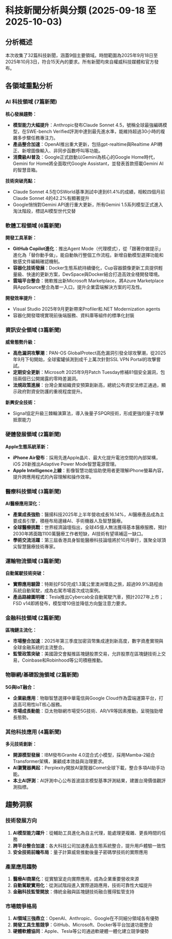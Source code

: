 # 科技新聞分析與分類 (2025-09-18 至 2025-10-03)

## 分析概述

本次收集了32篇科技新聞，涵蓋9個主要領域。時間範圍為2025年9月18日至2025年10月3日，符合15天內的要求。所有新聞均來自權威科技媒體和官方發布。

## 各領域重點分析

### AI 科技領域 (7篇新聞)

**核心發展趨勢：**
- **模型能力大幅提升**：Anthropic發布Claude Sonnet 4.5，號稱全球最強編碼模型，在SWE-bench Verified評測中達到最先進水準，能維持超過30小時的複雜多步驟任務專注力。
- **產品整合加速**：OpenAI推出重大更新，包括gpt-realtime與Realtime API轉正、新增圖像輸入、非同步函數呼叫等功能。
- **消費級AI普及**：Google正式啟動以Gemini為核心的Google Home時代，Gemini for Home將全面取代Google Assistant，並發表首款搭載Gemini AI的智慧音箱。

**技術突破亮點：**
- Claude Sonnet 4.5在OSWorld基準測試中達到61.4%的成績，相較四個月前Claude Sonnet 4的42.2%有顯著提升
- Google悄悄對Gemini API進行重大更新，所有Gemini 1.5系列模型正式進入淘汰階段，標誌AI模型世代交替

### 軟體工程領域 (6篇新聞)

**開發工具革新：**
- **GitHub Copilot進化**：推出Agent Mode（代理模式），從「跟著你做提示」進化為「替你動手做」，能自動執行整個工作流程。新增自動模型選擇功能和敏感文件編輯確認機制。
- **容器化技術發展**：Docker生態系統持續優化，Cup容器鏡像更新工具提供輕量級、快速的更新方案，DevSpace與Docker結合打造高效全棧開發環境。
- **雲端平台整合**：微軟推出新Microsoft Marketplace，將Azure Marketplace與AppSource整合為單一入口，提升企業雲端解決方案的可及性。

**開發效率提升：**
- Visual Studio 2025年9月更新帶來Profiler和.NET Modernization agents
- 容器化開發環境實現前後端服務、資料庫等組件的標準化封裝

### 資訊安全領域 (3篇新聞)

**威脅態勢升級：**
- **高危漏洞攻擊潮**：PAN-OS GlobalProtect高危漏洞引發全球攻擊潮，從2025年9月下旬開始，全球蜜罐偵測到成千上萬次針對SSL VPN Portal的攻擊嘗試。
- **定期安全更新**：Microsoft 2025年9月Patch Tuesday修補81個安全漏洞，包括兩個已公開揭露的零時差漏洞。
- **法規政策進展**：台灣企業組織資安預算創新高，總統公布資安法修正通過，顯示政府對資安防護的重視程度提升。

**新興安全技術：**
- Signal協定升級三棘輪演算法，導入後量子SPQR技術，形成更強的量子攻擊抵禦能力

### 硬體發展領域 (2篇新聞)

**Apple生態系統革新：**
- **iPhone Air發布**：採用先進Apple晶片、最大化提升電池空間的內部架構，iOS 26新推出Adaptive Power Mode智慧電源管理。
- **Apple Intelligence上線**：影像智慧功能協助使用者更理解iPhone螢幕內容，提升跨應用程式的內容理解和操作效率。

### 醫療科技領域 (3篇新聞)

**AI醫療應用深化：**
- **產業成長強勁**：醫揚科技2025年上半年營收成長16.14%，AI醫療產品成為主要成長引擎，積極布局邊緣AI、手術機器人及智慧醫療。
- **全球醫療挑戰**：世界經濟論壇指出，全球45億人無法獲得基本醫療服務，預計2030年將面臨1100萬醫療工作者短缺，AI技術有望填補這一缺口。
- **學術交流活躍**：第三屆香港具身智能醫療科技論壇將於10月舉行，匯聚全球頂尖智慧醫療技術專家。

### 運輸物流領域 (3篇新聞)

**自動駕駛技術突破：**
- **實際應用驗證**：特斯拉FSD完成1.3萬公里澳洲環島之旅，超過99.9%路程由系統自動駕駛，成為右駕市場首次成功案例。
- **產品路線圖明確**：Tesla推出Cybercab全自動駕駛汽車，預計2027年上市；FSD v14即將發布，模型增10倍並降低方向盤注意力要求。

### 金融科技領域 (2篇新聞)

**區塊鏈主流化：**
- **市場整合加速**：2025年第三季度加密貨幣集成達到新高度，數字資產實現與全球金融系統的主流整合。
- **監管政策突破**：美國證交會擬推區塊鏈股票交易，允許股票在區塊鏈技術上交易，Coinbase和Robinhood等公司積極推動。

### 物聯網/基礎設施領域 (2篇新聞)

**5G與IoT融合：**
- **企業級應用**：物聯智慧選擇中華電信與Google Cloud作為雲端運算平台，打造高可用性IoT核心服務。
- **市場成長動能**：亞太物聯網市場受5G技術、AR/VR等因素推動，呈現強勁增長態勢。

### 其他科技應用 (4篇新聞)

**多元技術創新：**
- **開源模型發展**：IBM發布Granite 4.0混合式小模型，採用Mamba-2結合Transformer架構，兼顧成本效益與治理要求。
- **AI瀏覽器興起**：Perplexity開放AI瀏覽器Comet全球下載，整合多項AI助手功能。
- **本土AI評測**：AI評測中心公布首波語言模型基準評測結果，建置台灣價值觀評測指標。

## 趨勢洞察

### 技術發展方向
1. **AI模型能力躍升**：從輔助工具進化為自主代理，能處理更複雜、更長時間的任務
2. **跨平台整合加速**：各大科技公司加速產品生態系統整合，提升用戶體驗一致性
3. **安全技術前瞻布局**：量子計算威脅推動後量子密碼學技術的實際應用

### 產業應用趨勢
1. **醫療AI商業化**：從實驗室走向實際應用，成為企業重要營收來源
2. **自動駕駛實用化**：從測試階段進入實際道路應用，技術可靠性大幅提升
3. **金融科技監管開放**：傳統金融與區塊鏈技術融合獲得監管支持

### 市場競爭格局
1. **AI領域三強鼎立**：OpenAI、Anthropic、Google在不同細分領域各有優勢
2. **開發工具生態競爭**：GitHub、Microsoft、Docker等平台加速功能整合
3. **硬體軟體協同**：Apple、Tesla等公司通過軟硬體一體化建立競爭優勢
